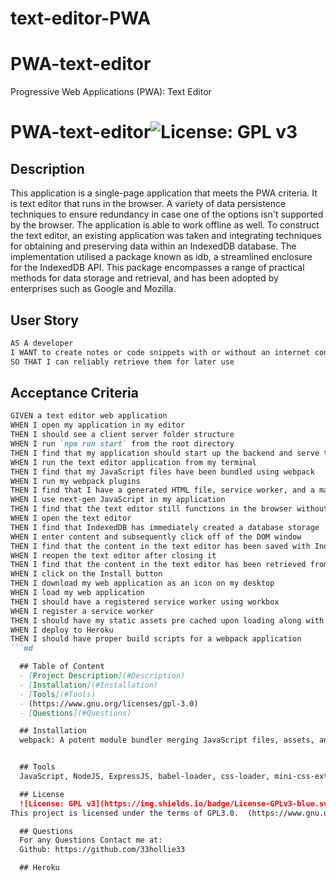 # text-editor-PWA
# PWA-text-editor
Progressive Web Applications (PWA): Text Editor
# PWA-text-editor![License: GPL v3](https://img.shields.io/badge/License-GPLv3-blue.svg)

  ## Description
  This application is a single-page application that meets the PWA criteria. It is text editor that runs in the browser. A variety of data persistence techniques to ensure redundancy in case one of the options isn't supported by the browser. The application is able to work offline as well. To construct the text editor, an existing application was taken and integrating techniques for obtaining and preserving data within an IndexedDB database. The implementation utilised a package known as idb, a streamlined enclosure for the IndexedDB API. This package encompasses a range of practical methods for data storage and retrieval, and has been adopted by enterprises such as Google and Mozilla.

## User Story

```md
AS A developer
I WANT to create notes or code snippets with or without an internet connection
SO THAT I can reliably retrieve them for later use
```

## Acceptance Criteria

```md
GIVEN a text editor web application
WHEN I open my application in my editor
THEN I should see a client server folder structure
WHEN I run `npm run start` from the root directory
THEN I find that my application should start up the backend and serve the client
WHEN I run the text editor application from my terminal
THEN I find that my JavaScript files have been bundled using webpack
WHEN I run my webpack plugins
THEN I find that I have a generated HTML file, service worker, and a manifest file
WHEN I use next-gen JavaScript in my application
THEN I find that the text editor still functions in the browser without errors
WHEN I open the text editor
THEN I find that IndexedDB has immediately created a database storage
WHEN I enter content and subsequently click off of the DOM window
THEN I find that the content in the text editor has been saved with IndexedDB
WHEN I reopen the text editor after closing it
THEN I find that the content in the text editor has been retrieved from our IndexedDB
WHEN I click on the Install button
THEN I download my web application as an icon on my desktop
WHEN I load my web application
THEN I should have a registered service worker using workbox
WHEN I register a service worker
THEN I should have my static assets pre cached upon loading along with subsequent pages and static assets
WHEN I deploy to Heroku
THEN I should have proper build scripts for a webpack application
```md

  ## Table of Content
  - [Project Description](#Description)
  - [Installation](#Installation)
  - [Tools](#Tools)
  - (https://www.gnu.org/licenses/gpl-3.0)
  - [Questions](#Questions)

  ## Installation
  webpack: A potent module bundler merging JavaScript files, assets, and assorted resources into a unified package.


  ## Tools
  JavaScript, NodeJS, ExpressJS, babel-loader, css-loader, mini-css-extract-plugin, html-webpack-plugin, webpack, work-webpack-plugin.

  ## License 
  ![License: GPL v3](https://img.shields.io/badge/License-GPLv3-blue.svg)
This project is licensed under the terms of GPL3.0.  (https://www.gnu.org/licenses/gpl-3.0)

  ## Questions
  For any Questions Contact me at: 
  Github: https://github.com/33hollie33 

  ## Heroku

  